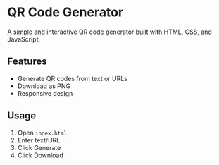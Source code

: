 # QR Code Generator

A simple and interactive QR code generator built with HTML, CSS, and JavaScript.

## Features
- Generate QR codes from text or URLs
- Download as PNG
- Responsive design

## Usage
1. Open `index.html`
2. Enter text/URL
3. Click Generate
4. Click Download
